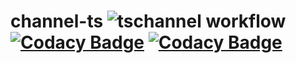 # channel-ts ![tschannel workflow](https://github.com/y1j2x34/channel-ts/actions/workflows/runtest.yml/badge.svg) [![Codacy Badge](https://app.codacy.com/project/badge/Grade/31decce284d2467fbcbf17bbdf189cf5)](https://www.codacy.com/gh/vgerbot-libraries/tschannel/dashboard?utm_source=github.com&amp;utm_medium=referral&amp;utm_content=vgerbot-libraries/tschannel&amp;utm_campaign=Badge_Grade) [![Codacy Badge](https://app.codacy.com/project/badge/Coverage/31decce284d2467fbcbf17bbdf189cf5)](https://www.codacy.com/gh/vgerbot-libraries/tschannel/dashboard?utm_source=github.com&utm_medium=referral&utm_content=vgerbot-libraries/tschannel&utm_campaign=Badge_Coverage)

